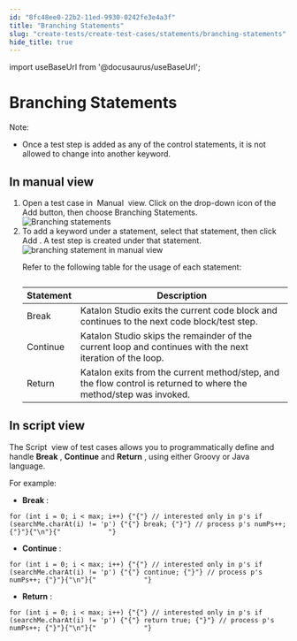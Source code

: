 ```yaml
---
id: "8fc48ee0-22b2-11ed-9930-0242fe3e4a3f"
title: "Branching Statements"
slug: "create-tests/create-test-cases/statements/branching-statements"
hide_title: true
---
```

import useBaseUrl from '@docusaurus/useBaseUrl';


# <a id="concept-5160" class="anchor_top_offset"/><a id="ariaid-title1" class="anchor_top_offset"/>Branching Statements

<div xmlns="http://www.w3.org/1999/xhtml" className="p"><div className="note note note_note"><span className="note__title">Note:</span> <ul className="ul"><li className="li"><p className="p">Once a test step is added as any of the control statements, it is not allowed to change into another keyword.</p></li></ul></div></div>

## <a id="task-9176" class="anchor_top_offset"/>In manual view

<ol xmlns="http://www.w3.org/1999/xhtml" className="ol steps"><li className="li step stepexpand"><span className="ph cmd">Open a test case in&nbsp; <span className="ph uicontrol">Manual</span> &nbsp;view. Click on the drop-down icon of the <span className="ph uicontrol">Add</span> button, then choose <span className="ph uicontrol">Branching Statements</span>.</span><div className="itemgroup info"><img className="image" width={500} src={useBaseUrl("/8fdb9950-22b2-11ed-9930-0242fe3e4a3f.png")} alt="Branching statements" /></div></li><li className="li step stepexpand"><span className="ph cmd">To add a keyword under a statement, select that statement, then click <span className="ph uicontrol">Add</span> . A test step is created under that statement. </span><div className="itemgroup info"><img className="image" width={600} src={useBaseUrl("/8fdd6e10-22b2-11ed-9930-0242fe3e4a3f.png")} alt="branching statement in manual view" /><p className="p">Refer to the following table for the usage of each statement:</p></div><div className="itemgroup info"><table className="table anchor_top_offset" id="task-9176__a85a4a05-0898-4ba4-bf90-fcd187851e89"><caption /><colgroup><col /><col /></colgroup><thead className="thead"><tr className><th className="entry anchor_top_offset" id="task-9176__a85a4a05-0898-4ba4-bf90-fcd187851e89__entry__1">Statement</th><th className="entry anchor_top_offset" id="task-9176__a85a4a05-0898-4ba4-bf90-fcd187851e89__entry__2">Description</th></tr></thead><tbody className="tbody"><tr className><td className="entry" headers="task-9176__a85a4a05-0898-4ba4-bf90-fcd187851e89__entry__1 task-9176__a85a4a05-0898-4ba4-bf90-fcd187851e89__entry__2 ">Break</td><td className="entry" headers="task-9176__a85a4a05-0898-4ba4-bf90-fcd187851e89__entry__1 task-9176__a85a4a05-0898-4ba4-bf90-fcd187851e89__entry__2 "><span className="ph">Katalon Studio</span> exits the current code block and continues to the next code block/test step.</td></tr><tr className><td className="entry" headers="task-9176__a85a4a05-0898-4ba4-bf90-fcd187851e89__entry__1 task-9176__a85a4a05-0898-4ba4-bf90-fcd187851e89__entry__2 ">Continue</td><td className="entry" headers="task-9176__a85a4a05-0898-4ba4-bf90-fcd187851e89__entry__1 task-9176__a85a4a05-0898-4ba4-bf90-fcd187851e89__entry__2 "><span className="ph">Katalon Studio</span> skips the remainder of the current loop and continues with the next iteration of the loop.</td></tr><tr className><td className="entry" headers="task-9176__a85a4a05-0898-4ba4-bf90-fcd187851e89__entry__1 task-9176__a85a4a05-0898-4ba4-bf90-fcd187851e89__entry__2 ">Return</td><td className="entry" headers="task-9176__a85a4a05-0898-4ba4-bf90-fcd187851e89__entry__1 task-9176__a85a4a05-0898-4ba4-bf90-fcd187851e89__entry__2 ">Katalon exits from the current method/step, and the flow control is returned to where the method/step was invoked.</td></tr></tbody></table></div></li></ol> 

## <a id="concept-801" class="anchor_top_offset"/>In script view

            
<p xmlns="http://www.w3.org/1999/xhtml" className="p"> The <span className="ph uicontrol">Script</span> &nbsp;view of test cases allows you to programmatically define and handle <strong className="ph b">Break</strong> , <strong className="ph b">Continue</strong> and <strong className="ph b">Return</strong> , using either Groovy or Java language.&nbsp; </p> 
            
<p xmlns="http://www.w3.org/1999/xhtml" className="p">For example:</p> 
            
<ul xmlns="http://www.w3.org/1999/xhtml" className="ul"><li className="li"><strong className="ph b">Break</strong> : </li></ul> 
            
<pre xmlns="http://www.w3.org/1999/xhtml" className="pre codeblock"><code>for (int i = 0; i &lt; max; i++) {"{"} // interested only in p's if (searchMe.charAt(i) != 'p') {"{"} break; {"}"} // process p's numPs++; {"}"}{"\n"}{"            "}</code></pre> 
            
<ul xmlns="http://www.w3.org/1999/xhtml" className="ul"><li className="li"><strong className="ph b">Continue</strong> : </li></ul> 
            
<pre xmlns="http://www.w3.org/1999/xhtml" className="pre codeblock"><code>for (int i = 0; i &lt; max; i++) {"{"} // interested only in p's if (searchMe.charAt(i) != 'p') {"{"} continue; {"}"} // process p's numPs++; {"}"}{"\n"}{"            "}</code></pre> 
            
<ul xmlns="http://www.w3.org/1999/xhtml" className="ul"><li className="li"><strong className="ph b">Return</strong> : </li></ul> 
            
<pre xmlns="http://www.w3.org/1999/xhtml" className="pre codeblock"><code>for (int i = 0; i &lt; max; i++) {"{"} // interested only in p's if (searchMe.charAt(i) != 'p') {"{"} return true; {"}"} // process p's numPs++; {"}"}{"\n"}{"            "}</code></pre> 
